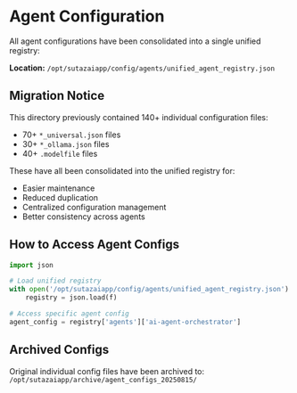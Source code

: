 # Agent Configuration

All agent configurations have been consolidated into a single unified registry:

**Location:** `/opt/sutazaiapp/config/agents/unified_agent_registry.json`

## Migration Notice

This directory previously contained 140+ individual configuration files:
- 70+ `*_universal.json` files  
- 30+ `*_ollama.json` files
- 40+ `.modelfile` files

These have all been consolidated into the unified registry for:
- Easier maintenance
- Reduced duplication
- Centralized configuration management
- Better consistency across agents

## How to Access Agent Configs

```python
import json

# Load unified registry
with open('/opt/sutazaiapp/config/agents/unified_agent_registry.json') as f:
    registry = json.load(f)

# Access specific agent config
agent_config = registry['agents']['ai-agent-orchestrator']
```

## Archived Configs

Original individual config files have been archived to:
`/opt/sutazaiapp/archive/agent_configs_20250815/`
